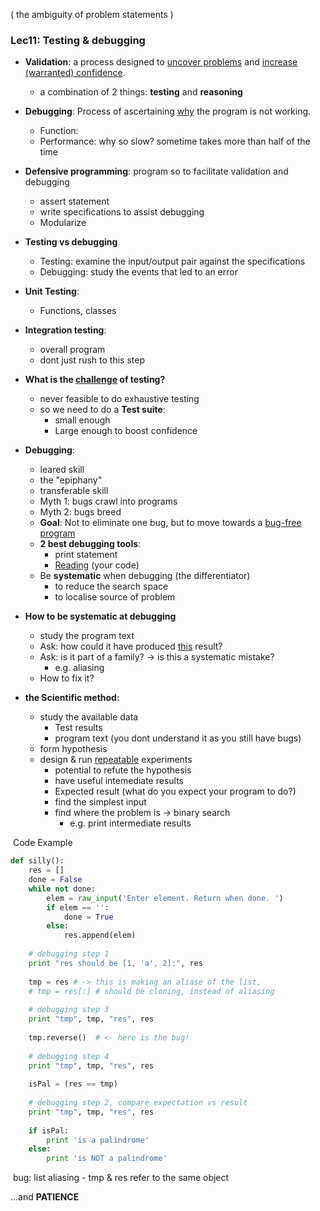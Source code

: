 ( the ambiguity of problem statements )



### Lec11: Testing & debugging

- **Validation**: a process designed to <u>uncover problems</u> and <u>increase (warranted) confidence</u>.
  - a combination of 2 things: **testing** and **reasoning**



- **Debugging**: Process of ascertaining <u>why</u> the program is not working.
  - Function: 
  - Performance: why so slow? sometime takes more than half of the time



- **Defensive programming**: program so to facilitate validation and debugging
  - assert statement
  - write specifications to assist debugging
  - Modularize 



- **Testing vs debugging**
  - Testing: examine the input/output pair against the specifications
  - Debugging: study the events that led to an error



- **Unit Testing**:
  - Functions, classes
- **Integration testing**:
  - overall program 
  - dont just rush to this step



- **What is the <u>challenge</u> of testing?**
  - never feasible to do exhaustive testing
  - so we need to do a **Test suite**:
    - small enough
    - Large enough to boost confidence



- **Debugging**:
  - leared skill
  - the "epiphany"
  - transferable skill
  - Myth 1: bugs crawl into programs
  - Myth 2: bugs breed
  - **Goal**: Not to eliminate one bug, but to move towards a <u>bug-free program</u>
  - **2 best debugging tools**: 
    - print statement
    - <u>Reading</u> (your code)
  - Be **systematic** when debugging (the differentiator)
    - to reduce the search space
    - to localise source of problem



- **How to be systematic at debugging**
  - study the program text
  - Ask: how could it have produced <u>this</u> result? 
  - Ask: is it part of a family? -> is this a systematic mistake?
    - e.g. aliasing 
  - How to fix it? 



- **the Scientific method:**
  - study the available data
    - Test results
    - program text (you dont understand it as you still have bugs)
  - form hypothesis
  - design & run <u>repeatable</u> experiments 
    - potential to refute the hypothesis
    - have useful intemediate results
    - Expected result (what do you expect your program to do?)
    - find the simplest input 
    - find where the problem is -> binary search
      - e.g. print intermediate results



​	Code Example

```python
def silly():
	res = []
 	done = False
	while not done:
		elem = raw_input('Enter element. Return when done. ')
		if elem == '':
			done = True
		else:
			res.append(elem)
    
    # debugging step 1
    print "res should be [1, 'a', 2]:", res
    
	tmp = res # -> this is making an aliase of the list, 
    # tmp = res[:] # should be cloning, instead of aliasing
    
    # debugging step 3
    print "tmp", tmp, "res", res
    
	tmp.reverse()  # <- here is the bug!
    
    # debugging step 4
    print "tmp", tmp, "res", res
    
	isPal = (res == tmp)
    
    # debugging step 2, compare expectation vs result
    print "tmp", tmp, "res", res
    
	if isPal:
		print 'is a palindrome'
	else:
		print 'is NOT a palindrome' 
```

​	bug: list aliasing - tmp & res refer to the same object



...and **PATIENCE**